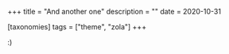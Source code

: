 +++
title = "And another one"
description = ""
date = 2020-10-31

[taxonomies]
tags = ["theme", "zola"]
+++

:)
